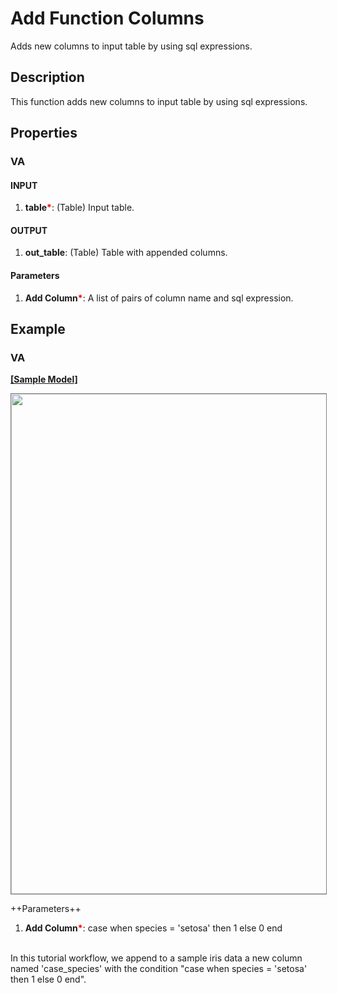 # Add Function Columns
Adds new columns to input table by using sql expressions.

## Description
This function adds new columns to input table by using sql expressions.


## Properties
### VA
#### INPUT
1. **table**<b style="color:red">*</b>: (Table) Input table.
#### OUTPUT
1. **out_table**: (Table) Table with appended columns.
#### Parameters
1. **Add Column**<b style="color:red">*</b>: A list of pairs of column name and sql expression.


## Example
### VA

**<a href="/static/help/python/sample_model/add_function_columns.json" download>[Sample Model]</a>**

<img src="/static/help/python/sample_model_img/add_function_columns.PNG"  width="800px" style="border: 1px solid gray" >

++Parameters++
1. **Add Column**<b style="color:red">*</b>: case when species = 'setosa' then 1 else 0 end


<br>In this tutorial workflow, we append to a sample iris data a new column named 'case_species' with the condition "case when species = 'setosa' then 1 else 0 end".
